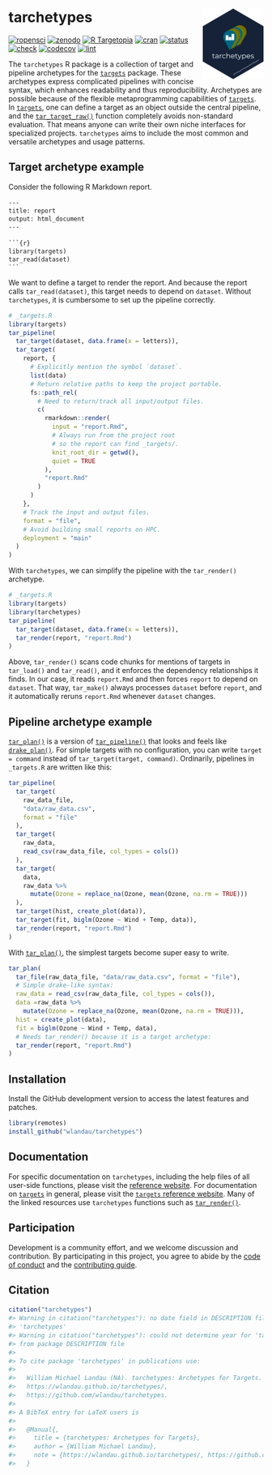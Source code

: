 
# tarchetypes <img src='man/figures/logo.png' align="right" height="139"/>

[![ropensci](https://badges.ropensci.org/401_status.svg)](https://github.com/ropensci/software-review/issues/401)
[![zenodo](https://zenodo.org/badge/282774543.svg)](https://zenodo.org/badge/latestdoi/282774543)
[![R
Targetopia](https://img.shields.io/badge/R_Targetopia-member-000062?style=flat&labelColor=gray)](https://wlandau.github.io/targetopia.html)
[![cran](http://www.r-pkg.org/badges/version/tarchetypes)](https://cran.r-project.org/package=tarchetypes)
[![status](https://www.repostatus.org/badges/latest/active.svg)](https://www.repostatus.org/#active)
[![check](https://github.com/wlandau/tarchetypes/workflows/check/badge.svg)](https://github.com/wlandau/tarchetypes/actions?query=workflow%3Acheck)
[![codecov](https://codecov.io/gh/wlandau/tarchetypes/branch/main/graph/badge.svg?token=3T5DlLwUVl)](https://codecov.io/gh/wlandau/targets)
[![lint](https://github.com/wlandau/tarchetypes/workflows/lint/badge.svg)](https://github.com/wlandau/tarchetypes/actions?query=workflow%3Alint)

The `tarchetypes` R package is a collection of target and pipeline
archetypes for the [`targets`](https://github.com/wlandau/targets)
package. These archetypes express complicated pipelines with concise
syntax, which enhances readability and thus reproducibility. Archetypes
are possible because of the flexible metaprogramming capabilities of
[`targets`](https://github.com/wlandau/targets). In
[`targets`](https://github.com/wlandau/targets), one can define a target
as an object outside the central pipeline, and the
[`tar_target_raw()`](https://wlandau.github.io/targets/reference/tar_target_raw.html)
function completely avoids non-standard evaluation. That means anyone
can write their own niche interfaces for specialized projects.
`tarchetypes` aims to include the most common and versatile archetypes
and usage patterns.

## Target archetype example

Consider the following R Markdown report.

    ---
    title: report
    output: html_document
    ---
    
    ```{r}
    library(targets)
    tar_read(dataset)
    ```

We want to define a target to render the report. And because the report
calls `tar_read(dataset)`, this target needs to depend on `dataset`.
Without `tarchetypes`, it is cumbersome to set up the pipeline
correctly.

``` r
# _targets.R
library(targets)
tar_pipeline(
  tar_target(dataset, data.frame(x = letters)),
  tar_target(
    report, {
      # Explicitly mention the symbol `dataset`.
      list(data)
      # Return relative paths to keep the project portable.
      fs::path_rel(
        # Need to return/track all input/output files.
        c( 
          rmarkdown::render(
            input = "report.Rmd",
            # Always run from the project root
            # so the report can find _targets/.
            knit_root_dir = getwd(),
            quiet = TRUE
          ),
          "report.Rmd"
        )
      )
    },
    # Track the input and output files.
    format = "file",
    # Avoid building small reports on HPC.
    deployment = "main"
  )
)
```

With `tarchetypes`, we can simplify the pipeline with the `tar_render()`
archetype.

``` r
# _targets.R
library(targets)
library(tarchetypes)
tar_pipeline(
  tar_target(dataset, data.frame(x = letters)),
  tar_render(report, "report.Rmd")
)
```

Above, `tar_render()` scans code chunks for mentions of targets in
`tar_load()` and `tar_read()`, and it enforces the dependency
relationships it finds. In our case, it reads `report.Rmd` and then
forces `report` to depend on `dataset`. That way, `tar_make()` always
processes `dataset` before `report`, and it automatically reruns
`report.Rmd` whenever `dataset` changes.

## Pipeline archetype example

[`tar_plan()`](https://wlandau.github.io/tarchetypes/reference/tar_plan.html)
is a version of
[`tar_pipeline()`](https://wlandau.github.io/targets/reference/tar_pipeline.html)
that looks and feels like
[`drake_plan()`](https://docs.ropensci.org/drake/reference/drake_plan.html).
For simple targets with no configuration, you can write `target =
command` instead of `tar_target(target, command)`. Ordinarily, pipelines
in `_targets.R` are written like this:

``` r
tar_pipeline(
  tar_target(
    raw_data_file,
    "data/raw_data.csv",
    format = "file"
  ),
  tar_target(
    raw_data,
    read_csv(raw_data_file, col_types = cols())
  ),
  tar_target(
    data,
    raw_data %>%
      mutate(Ozone = replace_na(Ozone, mean(Ozone, na.rm = TRUE)))
  ),
  tar_target(hist, create_plot(data)),
  tar_target(fit, biglm(Ozone ~ Wind + Temp, data)),
  tar_render(report, "report.Rmd")
)
```

With
[`tar_plan()`](https://wlandau.github.io/tarchetypes/reference/tar_plan.html),
the simplest targets become super easy to write.

``` r
tar_plan(
  tar_file(raw_data_file, "data/raw_data.csv", format = "file"),
  # Simple drake-like syntax:
  raw_data = read_csv(raw_data_file, col_types = cols()),
  data =raw_data %>%
    mutate(Ozone = replace_na(Ozone, mean(Ozone, na.rm = TRUE))),
  hist = create_plot(data),
  fit = biglm(Ozone ~ Wind + Temp, data),
  # Needs tar_render() because it is a target archetype:
  tar_render(report, "report.Rmd")
)
```

## Installation

Install the GitHub development version to access the latest features and
patches.

``` r
library(remotes)
install_github("wlandau/tarchetypes")
```

## Documentation

For specific documentation on `tarchetypes`, including the help files of
all user-side functions, please visit the [reference
website](https://wlandau.github.io/tarchetypes/). For documentation on
[`targets`](https://github.com/wlandau/targets) in general, please visit
the [`targets` reference website](https://wlandau.github.io/targets).
Many of the linked resources use `tarchetypes` functions such as
[`tar_render()`](https://wlandau.github.io/tarchetypes/reference/tar_render.html).

## Participation

Development is a community effort, and we welcome discussion and
contribution. By participating in this project, you agree to abide by
the [code of
conduct](https://github.com/wlandau/tarchetypes/blob/main/CODE_OF_CONDUCT.md)
and the [contributing
guide](https://github.com/wlandau/tarchetypes/blob/main/CONTRIBUTING.md).

## Citation

``` r
citation("tarchetypes")
#> Warning in citation("tarchetypes"): no date field in DESCRIPTION file of package
#> 'tarchetypes'
#> Warning in citation("tarchetypes"): could not determine year for 'tarchetypes'
#> from package DESCRIPTION file
#> 
#> To cite package 'tarchetypes' in publications use:
#> 
#>   William Michael Landau (NA). tarchetypes: Archetypes for Targets.
#>   https://wlandau.github.io/tarchetypes/,
#>   https://github.com/wlandau/tarchetypes.
#> 
#> A BibTeX entry for LaTeX users is
#> 
#>   @Manual{,
#>     title = {tarchetypes: Archetypes for Targets},
#>     author = {William Michael Landau},
#>     note = {https://wlandau.github.io/tarchetypes/, https://github.com/wlandau/tarchetypes},
#>   }
```
